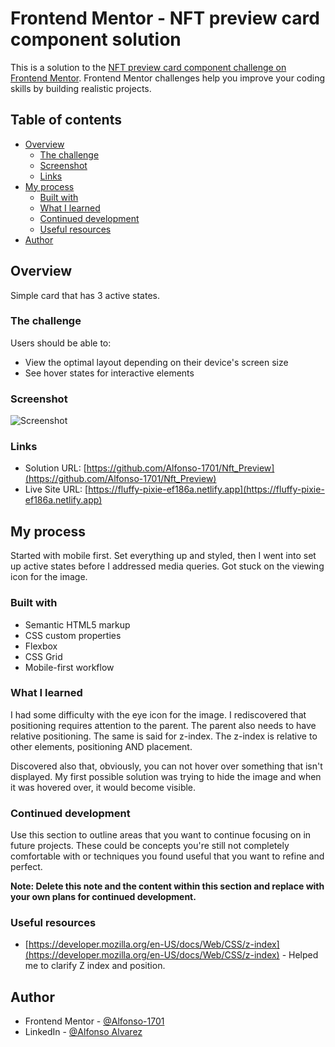 # Frontend Mentor - NFT preview card component solution

This is a solution to the [NFT preview card component challenge on Frontend Mentor](https://www.frontendmentor.io/challenges/nft-preview-card-component-SbdUL_w0U). Frontend Mentor challenges help you improve your coding skills by building realistic projects. 

## Table of contents

- [Overview](#overview)
  - [The challenge](#the-challenge)
  - [Screenshot](#screenshot)
  - [Links](#links)
- [My process](#my-process)
  - [Built with](#built-with)
  - [What I learned](#what-i-learned)
  - [Continued development](#continued-development)
  - [Useful resources](#useful-resources)
- [Author](#author)


## Overview

Simple card that has 3 active states. 

### The challenge

Users should be able to:

- View the optimal layout depending on their device's screen size
- See hover states for interactive elements

### Screenshot

![Screenshot](./images/screenshot.jpg)


### Links

- Solution URL: [https://github.com/Alfonso-1701/Nft_Preview](https://github.com/Alfonso-1701/Nft_Preview)
- Live Site URL: [https://fluffy-pixie-ef186a.netlify.app](https://fluffy-pixie-ef186a.netlify.app)

## My process

Started with mobile first. Set everything up and styled, then I went into set up active states before I addressed media queries. Got stuck on the viewing icon for the image. 

### Built with

- Semantic HTML5 markup
- CSS custom properties
- Flexbox
- CSS Grid
- Mobile-first workflow


### What I learned

I had some difficulty with the eye icon for the image. I rediscovered that positioning requires attention to the parent. The parent also needs to have relative positioning. The same is said for z-index. The z-index is relative to other elements, positioning AND placement. 

Discovered also that, obviously, you can not hover over something that isn't displayed. My first possible solution was trying to hide the image and when it was hovered over, it would become visible. 


### Continued development

Use this section to outline areas that you want to continue focusing on in future projects. These could be concepts you're still not completely comfortable with or techniques you found useful that you want to refine and perfect.

**Note: Delete this note and the content within this section and replace with your own plans for continued development.**

### Useful resources

- [https://developer.mozilla.org/en-US/docs/Web/CSS/z-index](https://developer.mozilla.org/en-US/docs/Web/CSS/z-index) - Helped me to clarify Z index and position. 

## Author

- Frontend Mentor - [@Alfonso-1701](https://www.frontendmentor.io/profile/Alfonso-1701)
- LinkedIn - [@Alfonso Alvarez](https://www.linkedin.com/in/alfonso-alvarez-4223b628b/)

